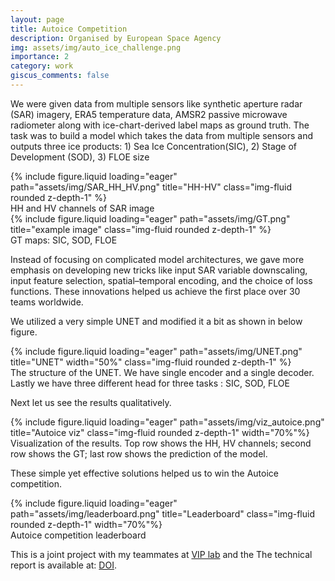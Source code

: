 ```yaml
---
layout: page
title: Autoice Competition
description: Organised by European Space Agency
img: assets/img/auto_ice_challenge.png
importance: 2
category: work
giscus_comments: false
---
```


We were given data from multiple sensors like synthetic aperture radar (SAR) imagery, ERA5 temperature data, AMSR2 passive microwave radiometer along with ice-chart-derived label maps as ground truth. The task was to build a model which takes the data from multiple sensors and outputs three ice products: 1) Sea Ice Concentration(SIC), 2) Stage of Development (SOD), 3) FLOE size

<div class="row">
    <div class="col-sm-5 mt-3 mt-md-0">
        {% include figure.liquid loading="eager" path="assets/img/SAR_HH_HV.png" title="HH-HV" class="img-fluid rounded z-depth-1" %}
         <div class="caption">
   HH and HV channels of SAR image
</div>
    </div>
    <div class="col-sm-7 mt-3 mt-md-0">
        {% include figure.liquid loading="eager" path="assets/img/GT.png" title="example image" class="img-fluid rounded z-depth-1" %}
           <div class="caption">
   GT maps: SIC, SOD, FLOE
</div>
    </div>

</div>

Instead of focusing on complicated model architectures, we gave more emphasis on developing new tricks like input SAR variable downscaling, input feature selection, spatial–temporal encoding, and the choice of loss functions. These innovations helped us achieve the first place over 30 teams worldwide.

We utilized a very simple UNET and modified it a bit as shown in below figure.

<div class="row text-center" >
    <div class="col-sm mt-3 mt-md-8">
        {% include figure.liquid loading="eager" path="assets/img/UNET.png" title="UNET" width="50%" class="img-fluid rounded z-depth-1" %}
    </div>
</div>
<div class="caption">
    The structure of the UNET. We have single encoder and a single decoder. Lastly we have three different head for three tasks : SIC, SOD, FLOE
</div>

Next let us see the results qualitatively.

<div class="row text-center">
    <div class="col-sm mt-3 mt-md-0">
        {% include figure.liquid loading="eager" path="assets/img/viz_autoice.png" title="Autoice viz" class="img-fluid rounded z-depth-1" width="70%"%}
    </div>
</div>
<div class="caption">
   Visualization of the results. Top row shows the HH, HV channels; second row shows the GT; last row shows the prediction of the model.
</div>

These simple yet effective solutions helped us to win the Autoice competition.

<div class="row text-center">
    <div class="col-sm mt-3 mt-md-0">
        {% include figure.liquid loading="eager" path="assets/img/leaderboard.png" title="Leaderboard" class="img-fluid rounded z-depth-1" width="70%"%}
    </div>
</div>
<div class="caption">
  Autoice competition leaderboard
</div>

This is a joint project with my teammates at [VIP lab](https://vip.uwaterloo.ca/) and the The technical report is available at: [DOI](https://doi.org/10.5194/tc-18-1621-2024).
